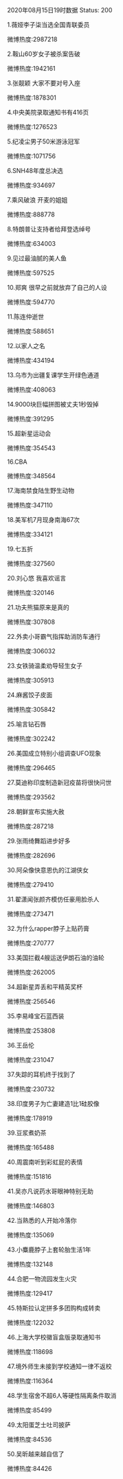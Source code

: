 2020年08月15日19时数据
Status: 200

1.薇娅李子柒当选全国青联委员

微博热度:2987218

2.鞍山60岁女子被杀案告破

微博热度:1942161

3.张靓颖 大家不要对号入座

微博热度:1878301

4.中央美院录取通知书有416页

微博热度:1276523

5.纪凌尘男子50米游泳冠军

微博热度:1071756

6.SNH48年度总决选

微博热度:934697

7.乘风破浪 开麦的姐姐

微博热度:888778

8.特朗普让支持者给拜登选绰号

微博热度:634003

9.见过最油腻的美人鱼

微博热度:597525

10.郑爽 很早之前就放弃了自己的人设

微博热度:594770

11.陈连仲逝世

微博热度:588651

12.以家人之名

微博热度:434194

13.乌市为出疆复课学生开绿色通道

微博热度:408063

14.9000块巨幅拼图被丈夫1秒毁掉

微博热度:391295

15.超新星运动会

微博热度:354543

16.CBA

微博热度:348564

17.海南禁食陆生野生动物

微博热度:347110

18.美军机7月现身南海67次

微博热度:334121

19.七五折

微博热度:327560

20.刘心悠 我喜欢谣言

微博热度:320146

21.功夫熊猫原来是真的

微博热度:307808

22.外卖小哥霸气指挥助消防车通行

微博热度:306032

23.女铁骑温柔劝导轻生女子

微博热度:305913

24.麻酱饺子皮面

微博热度:305842

25.喻言钻石唇

微博热度:302242

26.美国成立特别小组调查UFO现象

微博热度:296465

27.莫迪称印度制造新冠疫苗将很快问世

微博热度:293562

28.朝鲜宣布实施大赦

微博热度:287218

29.张雨绮舞蹈进步好多

微博热度:282696

30.阿朵像快意恩仇的江湖侠女

微博热度:279410

31.翟潇闻张颜齐模仿任豪用脸杀人

微博热度:273471

32.为什么rapper脖子上贴药膏

微博热度:270777

33.美国拦截4艘运送伊朗石油的油轮

微博热度:262005

34.超新星弄丢和平精英奖杯

微博热度:256546

35.李易峰宝石蓝西装

微博热度:253808

36.王岳伦

微博热度:231047

37.失踪的耳机终于找到了

微博热度:230732

38.印度男子为亡妻建造1比1硅胶像

微博热度:178919

39.豆浆煮奶茶

微博热度:165488

40.周震南听到彩虹屁的表情

微博热度:151816

41.吴亦凡说药水哥眼神特别无助

微博热度:146803

42.当熟悉的人开始冷落你

微博热度:135069

43.小麋鹿脖子上套轮胎生活1年

微博热度:132148

44.合肥一物流园发生火灾

微博热度:129417

45.特斯拉认定拼多多团购构成转卖

微博热度:122032

46.上海大学校徽盲盒版录取通知书

微博热度:118698

47.境外师生未接到学校通知一律不返校

微博热度:116364

48.学生宿舍不超6人等硬性隔离条件取消

微博热度:85499

49.太阳蛋芝士吐司披萨

微博热度:84536

50.吴昕越来越自信了

微博热度:84426

